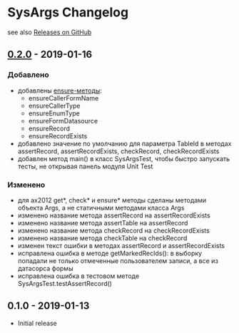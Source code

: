 # SysArgs Changelog

see also [Releases on GitHub](https://github.com/mazzy-ax/SysArgs/releases)

## [0.2.0](https://github.com/mazzy-ax/xpoTools/compare/0.1.0...0.2.0) - 2019-01-16

### Добавлено

* добавлены [ensure-методы](https://github.com/mazzy-ax/SysArgs/wiki/Ensure-methods):
  * ensureCallerFormName
  * ensureCallerType
  * ensureEnumType
  * ensureFormDatasource
  * ensureRecord
  * ensureRecordExists
* добавлено значение по умолчанию для параметра TableId в методах assertRecord, assertRecordExists, checkRecord, checkRecordExists
* добавлен метод main() в класс SysArgsTest, чтобы быстро запускать тесты, не открывая панель модуля Unit Test

### Изменено

* для ax2012 get*, check* и ensure* методы сделаны методами объекта Args, а не статичными методами класса Args
* изменено название метода assertRecord на assertRecordExists
* изменено название метода assertTable на assertRecord
* изменено название метода checkRecord на checkRecordExists
* изменено название метода checkTable на checkRecord
* изменен текст ошибки в методах assertRecord и assertRecordExists
* исправлена ошибка в методе getMarkedRecIds(): в выборку попадали не только отмеченные пользователем записи, а все из датасорса формы
* исправлена ошибка в тестовом методе SysArgsTest.testAssertRecord()

## 0.1.0 - 2019-01-13

* Initial release